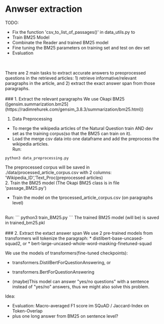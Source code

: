# Anwser extraction

TODO:
* Fix the function 'csv_to_list_of_passages()' in data_utils.py to
* Train BM25 Model
* Combinate the Reader and trained BM25 model
* Fine tuning the BM25 parameters on training set and test on dev set
* Evaluation
<br>
<br>
There are 2 main tasks to extract accurate answers to preoprocessed questions in the retrieved articles: 
1) retrieve informative/relevant paragraphs in the article, and 2) extract the exact answer span from those paragraphs. 
<br>
<br>
### 1. Extract the relevant paragraphs
We use Okapi BM25 ([gensim.summarization.bm25](https://radimrehurek.com/gensim_3.8.3/summarization/bm25.html))

1. Data Preprocessing
* To merge the wikipedia articles of the Natural Question train AND dev set as the training corpus(so that the BM25 can train on it).
* Load the merge csv data into one dataframe and add the preprocess the wikipedia articles.
<br>Run:
```
python3 data_preprocessing.py
```
The preprocessed corpus will be saved in ./data/processed_article_corpus.csv with 2 columns: 'Wikipedia_ID','Text_Proc(preprocessed articles)
<br>
2. Train the BM25 model (The Okapi BM25 class is in file 'passage_BM25.py')
* Train the model on the tprocessed_article_corpus.csv (on paragraphs level)
<br>
Run:
```
python3 train_BM25.py
```
The trained BM25 model (will be) is saved in trained_bm25.pkl
<br>
<br>
### 2. Extract the extact answer span
We use 2 pre-trained models from transformers will tokenize the paragraph:
* distilbert-base-uncased-squad2, or
* bert-large-uncased-whole-word-masking-finetuned-squad

We use the models of transformers(fine-tuned checkpoints): 
* transformers.DistilBertForQuestionAnswering, or
* transformers.BertForQuestionAnswering

* (maybe)This model can answer "yes/no questions" with a sentence instead of "yes/no" answers, thus we might also solve this problem.<br>

Idea:
* Evaluation: Macro-averaged F1 score im SQuAD / Jaccard-Index on Token-Overlap
* plus one long answer from BM25 on sentence level?
